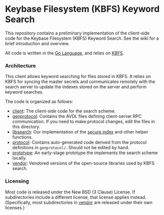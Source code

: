 # Keybase Filesystem (KBFS) Keyword Search

This repository contains a preliminary implementation of the client-side code
for the Keybase Filesystem (KBFS) Keyword Search. See the wiki for a brief
introduction and overview.

All code is written in the [Go Language](https://golang.org), and relies
on [KBFS](https://github.com/keybase/kbfs/tree/master/go).

### Architecture

This client allows keyword searching for files stored in KBFS. It relies on
KBFS for syncing the master secrets and communicates remotely with the search
server to update the indexes stored on the server and perform keyword searches.

The code is organized as follows:

* [client](client/): The client-side code for the search scheme.
* [genprotocol](genprotocol/): Contains the AVDL files defining client-server RPC communication. If you need to make protocol changes, edit the files in this directory.
* [libsearch](libsearch/): Our implementation of the [secure index](http://eprint.iacr.org/2003/216.pdf) and other helper functions.
* [protocol](protocol/): Contains auto-generated code derived from the protocol definitions in `genprotocol/`.  Should not be edited by hand.
* [prototype](prototype/): An early-stage prototype the implements the search scheme locally.
* [vendor](vendor/): Vendored versions of the open-source libraries used by KBFS search.

### Licensing
Most code is released under the New BSD (3 Clause) License.  If subdirectories include a different license, that license applies instead.  (Specifically, most subdirectories in [vendor](vendor/) are released under their own licenses.)


